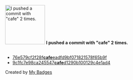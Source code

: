 <img src="https://my-badges.github.io/my-badges/cafe-commit.png" alt="I pushed a commit with &quot;cafe&quot; 2 times." title="I pushed a commit with &quot;cafe&quot; 2 times." width="128">
<strong>I pushed a commit with &quot;cafe&quot; 2 times.</strong>
<br><br>

- <a href="https://github.com/WinJayX/000.Linux/commit/76e579cf2f28fcafeeadfd9bf071821578f65b9f">76e579cf2f28f<strong>cafe</strong>eadfd9bf071821578f65b9f</a>
- <a href="https://github.com/WinJayX/009.PublicCourses/commit/9c1fc7e98ca245547cafed1290b100129c4e1ad4">9c1fc7e98ca245547<strong>cafe</strong>d1290b100129c4e1ad4</a>


Created by <a href="https://github.com/my-badges/my-badges">My Badges</a>